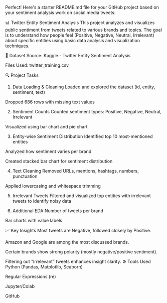 Perfect! Here's a starter README.md file for your GitHub project based on your sentiment analysis work on social media tweets:

📊 Twitter Entity Sentiment Analysis
This project analyzes and visualizes public sentiment from tweets related to various brands and topics. The goal is to understand how people feel (Positive, Negative, Neutral, Irrelevant) about specific entities using basic data analysis and visualization techniques.

📁 Dataset
Source: Kaggle - Twitter Entity Sentiment Analysis

Files Used: twitter_training.csv

🔍 Project Tasks
1. Data Loading & Cleaning
Loaded and explored the dataset (id, entity, sentiment, text)

Dropped 686 rows with missing text values

2. Sentiment Counts
Counted sentiment types: Positive, Negative, Neutral, Irrelevant

Visualized using bar chart and pie chart

3. Entity-wise Sentiment Distribution
Identified top 10 most-mentioned entities

Analyzed how sentiment varies per brand

Created stacked bar chart for sentiment distribution

4. Text Cleaning
Removed URLs, mentions, hashtags, numbers, punctuation

Applied lowercasing and whitespace trimming

5. Irrelevant Tweets
Filtered and visualized top entities with irrelevant tweets to identify noisy data

6. Additional EDA
Number of tweets per brand

Bar charts with value labels

📈 Key Insights
Most tweets are Negative, followed closely by Positive.

Amazon and Google are among the most discussed brands.

Certain brands show strong polarity (mostly negative/positive sentiment).

Filtering out “Irrelevant” tweets enhances insight clarity.
⚙️ Tools Used
Python (Pandas, Matplotlib, Seaborn)

Regular Expressions (re)

Jupyter/Colab

GitHub
